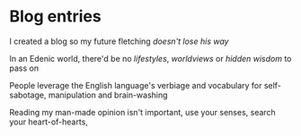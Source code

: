 # Blog entries

I created a blog so my future fletching _doesn't lose his way_

In an Edenic world, there'd be no _lifestyles_,  _worldviews_ or _hidden wisdom_ to pass on

People leverage the English language's verbiage and vocabulary for self-sabotage, manipulation and brain-washing

Reading my man-made opinion isn't important, use your senses, search your heart-of-hearts, 
